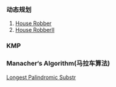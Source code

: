 ### 动态规划
1. [House Robber](https://github.com/dengshasha/algorithm-study/blob/master/houseRobber.js)
2. [House RobberII](https://github.com/dengshasha/algorithm-study/blob/master/houseRobberII.js)

### KMP
### Manacher‘s Algorithm(马拉车算法)
[Longest Palindromic Substr](https://github.com/dengshasha/algorithm-study/blob/master/longestPalindromicSubstr.js)
